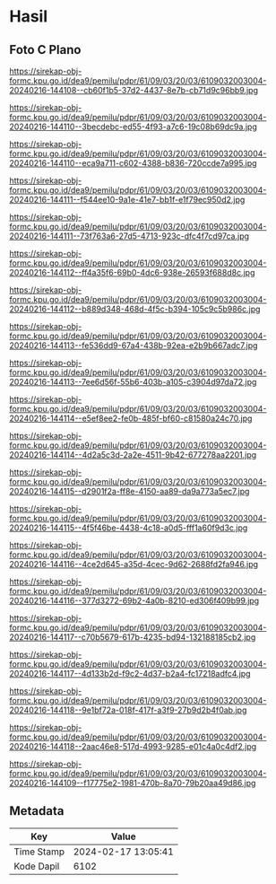 # Hasil

## Foto C Plano

https://sirekap-obj-formc.kpu.go.id/dea9/pemilu/pdpr/61/09/03/20/03/6109032003004-20240216-144108--cb60f1b5-37d2-4437-8e7b-cb71d9c96bb9.jpg

https://sirekap-obj-formc.kpu.go.id/dea9/pemilu/pdpr/61/09/03/20/03/6109032003004-20240216-144110--3becdebc-ed55-4f93-a7c6-19c08b69dc9a.jpg

https://sirekap-obj-formc.kpu.go.id/dea9/pemilu/pdpr/61/09/03/20/03/6109032003004-20240216-144110--eca9a711-c602-4388-b836-720ccde7a995.jpg

https://sirekap-obj-formc.kpu.go.id/dea9/pemilu/pdpr/61/09/03/20/03/6109032003004-20240216-144111--f544ee10-9a1e-41e7-bb1f-e1f79ec950d2.jpg

https://sirekap-obj-formc.kpu.go.id/dea9/pemilu/pdpr/61/09/03/20/03/6109032003004-20240216-144111--73f763a6-27d5-4713-923c-dfc4f7cd97ca.jpg

https://sirekap-obj-formc.kpu.go.id/dea9/pemilu/pdpr/61/09/03/20/03/6109032003004-20240216-144112--ff4a35f6-69b0-4dc6-938e-26593f688d8c.jpg

https://sirekap-obj-formc.kpu.go.id/dea9/pemilu/pdpr/61/09/03/20/03/6109032003004-20240216-144112--b889d348-468d-4f5c-b394-105c9c5b986c.jpg

https://sirekap-obj-formc.kpu.go.id/dea9/pemilu/pdpr/61/09/03/20/03/6109032003004-20240216-144113--fe536dd9-67a4-438b-92ea-e2b9b667adc7.jpg

https://sirekap-obj-formc.kpu.go.id/dea9/pemilu/pdpr/61/09/03/20/03/6109032003004-20240216-144113--7ee6d56f-55b6-403b-a105-c3904d97da72.jpg

https://sirekap-obj-formc.kpu.go.id/dea9/pemilu/pdpr/61/09/03/20/03/6109032003004-20240216-144114--e5ef8ee2-fe0b-485f-bf60-c81580a24c70.jpg

https://sirekap-obj-formc.kpu.go.id/dea9/pemilu/pdpr/61/09/03/20/03/6109032003004-20240216-144114--4d2a5c3d-2a2e-4511-9b42-677278aa2201.jpg

https://sirekap-obj-formc.kpu.go.id/dea9/pemilu/pdpr/61/09/03/20/03/6109032003004-20240216-144115--d2901f2a-ff8e-4150-aa89-da9a773a5ec7.jpg

https://sirekap-obj-formc.kpu.go.id/dea9/pemilu/pdpr/61/09/03/20/03/6109032003004-20240216-144115--4f5f46be-4438-4c18-a0d5-fff1a60f9d3c.jpg

https://sirekap-obj-formc.kpu.go.id/dea9/pemilu/pdpr/61/09/03/20/03/6109032003004-20240216-144116--4ce2d645-a35d-4cec-9d62-2688fd2fa946.jpg

https://sirekap-obj-formc.kpu.go.id/dea9/pemilu/pdpr/61/09/03/20/03/6109032003004-20240216-144116--377d3272-69b2-4a0b-8210-ed306f409b99.jpg

https://sirekap-obj-formc.kpu.go.id/dea9/pemilu/pdpr/61/09/03/20/03/6109032003004-20240216-144117--c70b5679-617b-4235-bd94-132188185cb2.jpg

https://sirekap-obj-formc.kpu.go.id/dea9/pemilu/pdpr/61/09/03/20/03/6109032003004-20240216-144117--4d133b2d-f9c2-4d37-b2a4-fc17218adfc4.jpg

https://sirekap-obj-formc.kpu.go.id/dea9/pemilu/pdpr/61/09/03/20/03/6109032003004-20240216-144118--9e1bf72a-018f-417f-a3f9-27b9d2b4f0ab.jpg

https://sirekap-obj-formc.kpu.go.id/dea9/pemilu/pdpr/61/09/03/20/03/6109032003004-20240216-144118--2aac46e8-517d-4993-9285-e01c4a0c4df2.jpg

https://sirekap-obj-formc.kpu.go.id/dea9/pemilu/pdpr/61/09/03/20/03/6109032003004-20240216-144109--f17775e2-1981-470b-8a70-79b20aa49d86.jpg


## Metadata

| Key        | Value               |
| ---------- | ------------------- |
| Time Stamp | 2024-02-17 13:05:41 |
| Kode Dapil | 6102                |



